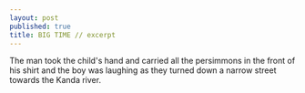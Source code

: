 ```yaml
---
layout: post
published: true
title: BIG TIME // excerpt
---
```




The man took the child's hand and carried all the persimmons in the front of his shirt and the boy was laughing as they turned down a narrow street towards the Kanda river.
